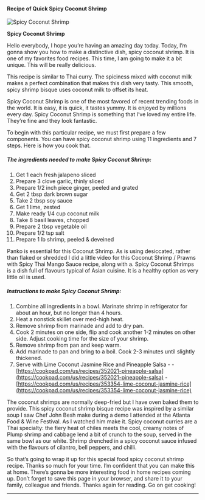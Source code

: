            

#### Recipe of Quick Spicy Coconut Shrimp

![Spicy Coconut Shrimp](https://img-global.cpcdn.com/recipes/5287534251212800/751x532cq70/spicy-coconut-shrimp-recipe-main-photo.jpg)

**Spicy Coconut Shrimp**

Hello everybody, I hope you’re having an amazing day today. Today, I’m gonna show you how to make a distinctive dish, spicy coconut shrimp. It is one of my favorites food recipes. This time, I am going to make it a bit unique. This will be really delicious.

This recipe is similar to Thai curry. The spiciness mixed with coconut milk makes a perfect combination that makes this dish very tasty. This smooth, spicy shrimp bisque uses coconut milk to offset its heat.

Spicy Coconut Shrimp is one of the most favored of recent trending foods in the world. It is easy, it is quick, it tastes yummy. It is enjoyed by millions every day. Spicy Coconut Shrimp is something that I’ve loved my entire life. They’re fine and they look fantastic.

To begin with this particular recipe, we must first prepare a few components. You can have spicy coconut shrimp using 11 ingredients and 7 steps. Here is how you cook that.

##### The ingredients needed to make Spicy Coconut Shrimp:

1.  Get 1 each fresh jalapeno sliced
2.  Prepare 3 clove garlic, thinly sliced
3.  Prepare 1/2 inch piece ginger, peeled and grated
4.  Get 2 tbsp dark brown sugar
5.  Take 2 tbsp soy sauce
6.  Get 1 lime, zested
7.  Make ready 1/4 cup coconut milk
8.  Take 8 basil leaves, chopped
9.  Prepare 2 tbsp vegetable oil
10.  Prepare 1/2 tsp salt
11.  Prepare 1 lb shrimp, peeled & deveined

Panko is essential for this Coconut Shrimp. As is using desiccated, rather than flaked or shredded I did a little video for this Coconut Shrimp / Prawns with Spicy Thai Mango Sauce recipe, along with a. Spicy Coconut Shrimps is a dish full of flavours typical of Asian cuisine. It is a healthy option as very little oil is used.

##### Instructions to make Spicy Coconut Shrimp:

1.  Combine all ingredients in a bowl. Marinate shrimp in refrigerator for about an hour, but no longer than 4 hours.
2.  Heat a nonstick skillet over med-high heat.
3.  Remove shrimp from marinade and add to dry pan.
4.  Cook 2 minutes on one side, flip and cook another 1-2 minutes on other side. Adjust cooking time for the size of your shrimp.
5.  Remove shrimp from pan and keep warm.
6.  Add marinade to pan and bring to a boil. Cook 2-3 minutes until slightly thickened.
7.  Serve with Lime Coconut Jasmine Rice and Pineapple Salsa - - [https://cookpad.com/us/recipes/352021-pineapple-salsa](https://cookpad.com/us/recipes/352021-pineapple-salsa) - [https://cookpad.com/us/recipes/353354-lime-coconut-jasmine-rice](https://cookpad.com/us/recipes/353354-lime-coconut-jasmine-rice)

The coconut shrimps are normally deep-fried but I have oven baked them to provide. This spicy coconut shrimp bisque recipe was inspired by a similar soup I saw Chef John Besh make during a demo I attended at the Atlanta Food & Wine Festival. As I watched him make it. Spicy coconut curries are a Thai specialty: the fiery heat of chiles meets the cool, creamy notes of Plump shrimp and cabbage lend a bit of crunch to the soup, served in the same bowl as our white. Shrimp drenched in a spicy coconut sauce infused with the flavours of cilantro, bell peppers, and chilli.

So that’s going to wrap it up for this special food spicy coconut shrimp recipe. Thanks so much for your time. I’m confident that you can make this at home. There’s gonna be more interesting food in home recipes coming up. Don’t forget to save this page in your browser, and share it to your family, colleague and friends. Thanks again for reading. Go on get cooking!

* * *
